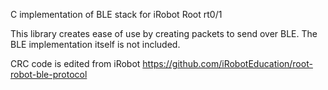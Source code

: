 C implementation of BLE stack for iRobot Root rt0/1

This library creates ease of use by creating packets to send over BLE. The BLE implementation itself is not included.


CRC code is edited from iRobot  https://github.com/iRobotEducation/root-robot-ble-protocol

